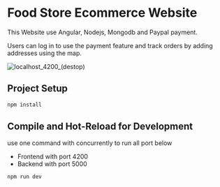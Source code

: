 # Food Store Ecommerce Website 
This Website use Angular, Nodejs, Mongodb and Paypal payment.

Users can log in to use the payment feature and track orders by adding addresses using the map.

![localhost_4200_(destop)](https://github.com/user-attachments/assets/c6fb5e90-332f-4fdc-b6ae-bc24205dec65)

## Project Setup

```sh
npm install
```

## Compile and Hot-Reload for Development

use one command with concurrently to run all port below
- Frontend with port 4200
- Backend with port 5000
  
```sh
npm run dev
```
